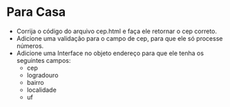 # Para Casa

- Corrija o código do arquivo cep.html e faça ele retornar o cep correto.
- Adicione uma validação para o campo de cep, para que ele só processe números.
- Adicione uma Interface no objeto endereço para que ele tenha os seguintes campos:
  - cep
  - logradouro
  - bairro
  - localidade
  - uf